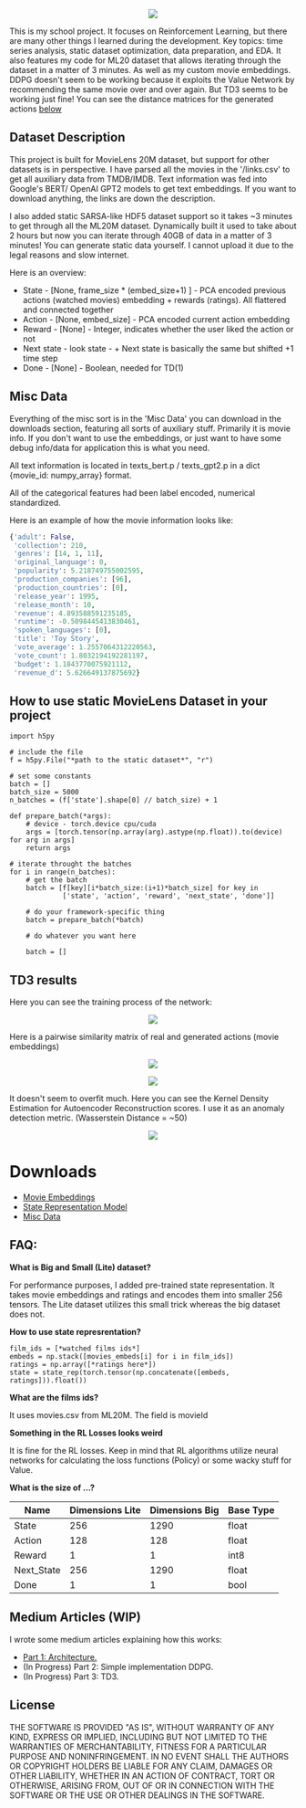 <p align="center"> 
<img src="./res/logo.png">
</p>

This is my school project. It focuses on Reinforcement Learning, but there are many other things I learned during the development. Key topics: time series analysis, static dataset optimization, data preparation, and EDA. It also features my code for ML20 dataset that allows iterating through the dataset in a matter of 3 minutes. As well as my custom movie embeddings. DDPG doesn't seem to be working because it exploits the Value Network by recommending the same movie over and over again. But TD3 seems to be working just fine! You can see the distance matrices for the generated actions [below](#td3-results)


## Dataset Description
This project is built for MovieLens 20M dataset, but support for other datasets is in perspective. I have parsed all the movies in the '/links.csv' to get all auxiliary data from TMDB/IMDB. Text information was fed into Google's BERT/ OpenAI GPT2 models to get text embeddings. If you want to download anything, the links are down the description.

I also added static SARSA-like HDF5 dataset support so it takes ~3 minutes to get through all the ML20M dataset. Dynamically built it used to take about 2 hours but now you can iterate through 40GB of data in a matter of 3 minutes! You can generate static data yourself. I cannot upload it due to the legal reasons and slow internet.

Here is an overview:

- State - [None, frame_size * (embed_size+1) ] - PCA encoded previous actions (watched movies) embedding + rewards (ratings). All flattered and connected together
- Action - [None, embed_size] - PCA encoded current action embedding
- Reward - [None] - Integer, indicates whether the user liked the action or not
- Next state - look state - + Next state is basically the same but shifted +1 time step
- Done - [None] - Boolean, needed for TD(1)

## Misc Data

Everything of the misc sort is in the 'Misc Data' you can download in the downloads section, featuring all sorts of auxiliary stuff. Primarily it is movie info. If you don't want to use the embeddings, or just want to have some debug info/data for application this is what you need.

All text information is located in texts_bert.p / texts_gpt2.p in a dict {movie_id: numpy_array} format.

All of the categorical features had been label encoded, numerical standardized.

Here is an example of how the movie information looks like:

```python
{'adult': False,
 'collection': 210,
 'genres': [14, 1, 11],
 'original_language': 0,
 'popularity': 5.218749755002595,
 'production_companies': [96],
 'production_countries': [0],
 'release_year': 1995,
 'release_month': 10,
 'revenue': 4.893588591235185,
 'runtime': -0.5098445413830461,
 'spoken_languages': [0],
 'title': 'Toy Story',
 'vote_average': 1.2557064312220563,
 'vote_count': 1.8032194192281197,
 'budget': 1.1843770075921112,
 'revenue_d': 5.626649137875692}
```

## How to use static MovieLens Dataset in your project

```
import h5py

# include the file
f = h5py.File("*path to the static dataset*", "r")

# set some constants
batch = []
batch_size = 5000
n_batches = (f['state'].shape[0] // batch_size) + 1

def prepare_batch(*args):
    # device - torch.device cpu/cuda
    args = [torch.tensor(np.array(arg).astype(np.float)).to(device) for arg in args]
    return args

# iterate throught the batches
for i in range(n_batches):
    # get the batch
    batch = [f[key][i*batch_size:(i+1)*batch_size] for key in
             ['state', 'action', 'reward', 'next_state', 'done']]
    
    # do your framework-specific thing
    batch = prepare_batch(*batch)
	
    # do whatever you want here
	
    batch = []
```



## TD3 results
Here you can see the training process of the network:

<p align="center"> 
<img src="./res/Losses.png">
</p>

Here is a pairwise similarity matrix of real and generated actions (movie embeddings)

<p align="center"> 
<img src="./res/real_dist.png">
</p>
 

<p align="center"> 
<img src="./res/gen_dist.png">
</p>

It doesn't seem to overfit much. Here you can see the Kernel Density Estimation for Autoencoder Reconstruction scores. I use it as an anomaly detection metric. (Wasserstein Distance = ~50)

<p align="center"> 
<img src="./res/Anomaly_Detection.png">
</p>

 # Downloads
- [Movie Embeddings](https://drive.google.com/open?id=1kTyu05ZmtP2MA33J5hWdX8OyUYEDW4iI)
- [State Representation Model](https://drive.google.com/open?id=1DuNvPQ8pIxmZEFGNtXRSRxRcoWXU_0cO)
- [Misc Data](https://drive.google.com/open?id=1TclEmCnZN_Xkl3TfUXL5ivPYmLnIjQSu)

## FAQ:

 **What is Big and Small (Lite) dataset?**
 
For performance purposes, I added pre-trained state representation. It takes movie embeddings and ratings and encodes them into smaller 256 tensors. The Lite dataset utilizes this small trick whereas the big dataset does not.
 
**How to use state represrentation?**

 ```
 film_ids = [*watched films ids*]
 embeds = np.stack([movies_embeds[i] for i in film_ids])
 ratings = np.array([*ratings here*])
 state = state_rep(torch.tensor(np.concatenate([embeds, ratings])).float())
 ```
 
**What are the films ids?**
 
 It uses movies.csv from ML20M. The field is movieId
 
 **Something in the RL Losses looks weird**
 
It is fine for the RL losses. Keep in mind that RL algorithms utilize neural networks for calculating the loss functions (Policy) or some wacky stuff for Value.
 
 **What is the size of ...?**
 
| Name       | Dimensions Lite | Dimensions Big | Base Type |
|------------|-----------------|----------------|-----------|
| State      | 256             | 1290           | float     | 
| Action     | 128             | 128            | float     | 
| Reward     | 1               | 1              | int8      | 
| Next_State | 256             | 1290           | float     | 
| Done       | 1               | 1              | bool      | 

## Medium Articles (WIP)
I wrote some medium articles explaining how this works:
  -  [ Part 1: Architecture.](https://towardsdatascience.com/deep-reinforcement-learning-for-news-recommendation-part-1-architecture-5741b1a6ed56)
  - (In Progress) Part 2: Simple implementation DDPG. 
  - (In Progress) Part 3: TD3.

License
----

THE SOFTWARE IS PROVIDED "AS IS", WITHOUT WARRANTY OF ANY KIND, EXPRESS OR IMPLIED, INCLUDING BUT NOT LIMITED TO THE WARRANTIES OF MERCHANTABILITY, FITNESS FOR A PARTICULAR PURPOSE AND NONINFRINGEMENT. IN NO EVENT SHALL THE AUTHORS OR COPYRIGHT HOLDERS BE LIABLE FOR ANY CLAIM, DAMAGES OR OTHER LIABILITY, WHETHER IN AN ACTION OF CONTRACT, TORT OR OTHERWISE, ARISING FROM, OUT OF OR IN CONNECTION WITH THE SOFTWARE OR THE USE OR OTHER DEALINGS IN THE SOFTWARE.

